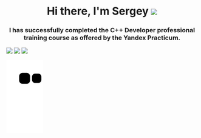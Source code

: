 <h1 align="center">Hi there, I'm Sergey</a> <img src="https://github.com/blackcater/blackcater/raw/main/images/Hi.gif" height="32"/></h1>

<h3 align="center">I has successfully completed the C++ Developer professional training course as offered by the Yandex Practicum.</h3>

![](http://github-profile-summary-cards.vercel.app/api/cards/profile-details?username=En0t1x&theme=2077)
![](http://github-profile-summary-cards.vercel.app/api/cards/repos-per-language?username=En0t1x&theme=2077)
![](http://github-profile-summary-cards.vercel.app/api/cards/most-commit-language?username=En0t1x&theme=2077)

![Snake animation](https://github.com/En0t1x/En0t1x/blob/output/github-contribution-grid-snake.svg)
<!--
**En0t1x/En0t1x** is a ✨ _special_ ✨ repository because its `README.md` (this file) appears on your GitHub profile.

Here are some ideas to get you started:

- 🔭 I’m currently working on ...
- 🌱 I’m currently learning ...
- 👯 I’m looking to collaborate on ...
- 🤔 I’m looking for help with ...
- 💬 Ask me about ...
- 📫 How to reach me: ...
- 😄 Pronouns: ...
- ⚡ Fun fact: ...
-->
